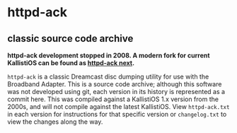 # httpd-ack
## classic source code archive
**httpd-ack development stopped in 2008. A modern fork for current KallistiOS can be found as [httpd-ack next](https://github.com/darcagn/httpd-ack-next).**

`httpd-ack` is a classic Dreamcast disc dumping utility for use with the Broadband Adapter. This is a source code archive; although this software was not developed using git, each version in its history is represented as a commit here. This was compiled against a KallistiOS 1.x version from the 2000s, and will not compile against the latest KallistiOS. View `httpd-ack.txt` in each version for instructions for that specific version or `changelog.txt` to view the changes along the way. 
